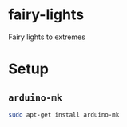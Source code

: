# fairy-lights
Fairy lights to extremes

# Setup

## `arduino-mk`

```bash
sudo apt-get install arduino-mk
```
